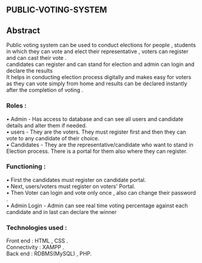 <h2>PUBLIC-VOTING-SYSTEM</h2>
<h2>Abstract</h2>
Public voting system can be used to conduct elections for people , students in which they
can vote and elect their representative , voters can register and can cast their vote . <br>
candidates can register and can stand for election and admin can login and declare the
results<br>
It helps in conducting election process digitally and makes easy for voters as they can vote
simply from home and results can be declared instantly after the completion of voting .<br>

<h3>Roles :</h3>
  • Admin - Has access to database and can see all users and candidate details and alter
    them if needed.<br>
  • users - They are the voters. They must register first and then they can vote to any
    candidate of their choice.<br>
  • Candidates - They are the representative/candidate who want to stand in Election
    process. There is a portal for them also where they can register.<br>
<h3>Functioning :</h3>
  • First the candidates must register on candidate portal.<br>
  • Next, users/voters must register on voters' Portal.<br>
  • Then Voter can login and vote only once , also can change their password .<br>
  • Admin Login - Admin can see real time voting percentage against each candidate and
    in last can declare the winner<br>
<h3>Technologies used :</h3>
  Front end : HTML , CSS .<br>
  Connectivity : XAMPP .<br>
  Back end : RDBMS(MySQL) , PHP.<br>
